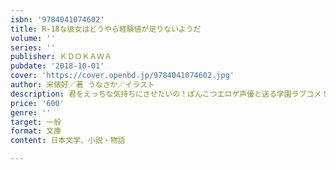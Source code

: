 ```yaml
---
isbn: '9784041074602'
title: R-18な彼女はどうやら経験値が足りないようだ
volume: ''
series: ''
publisher: ＫＤＯＫＡＷＡ
pubdate: '2018-10-01'
cover: 'https://cover.openbd.jp/9784041074602.jpg'
author: 米俵好／著 うなさか／イラスト
description: 君をえっちな気持ちにさせたいの！ぽんこつエロゲ声優と送る学園ラブコメ！
price: '600'
genre: ''
target: 一般
format: 文庫
content: 日本文学、小説・物語

---
```

